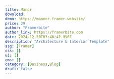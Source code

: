 ```yaml
---
title: Manor
download:
demo: https://manoor.framer.website/
price: 29
author: "Framerbite"
author_link: https://framerbite.com
date: 2024-12-30T03:48:42.896Z
description: "Architecture & Interior Template"
ssg: [Framer]
css: []
ui: []
cms: []
category: [Business,Blog]
draft: false
---
```

